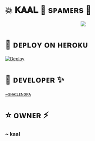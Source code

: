 # 💥 𝐊𝐀𝐀𝐋 💞 sᴘᴀᴍᴇʀs 💐

<p align="center">
  <img src="https://telegra.ph/file/f83154976190896c8f66a.jpg">
</p>


# 🚀 ᴅᴇᴘʟᴏʏ ᴏɴ ʜᴇʀᴏᴋᴜ 

[![Deploy](https://www.herokucdn.com/deploy/button.svg)](https://heroku.com/deploy)


# 🌸 ᴅᴇᴠᴇʟᴏᴘᴇʀ ✨

[~sʜᴀɪʟᴇɴᴅʀᴀ](https://t.me/its_heaven_king) 


# ⭐ ᴏᴡɴᴇʀ ⚡


### ~ kaal
